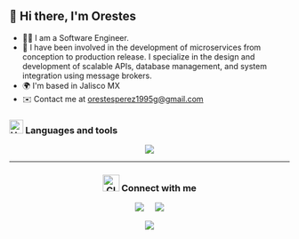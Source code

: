 ## 👋 Hi there, I'm Orestes

- 👨‍💻 I am a Software Engineer.
- 🚀 I have been involved in the development of microservices from conception to production release. I specialize in the design and development of scalable APIs, database management, and system integration using message brokers. 
- 🌍 I'm based in Jalisco MX
- ✉️ Contact me at orestesperez1995g@gmail.com 
  
<!-- &nbsp; -->

<h3 align="left">
  <img src="https://raw.githubusercontent.com/Tarikul-Islam-Anik/Animated-Fluent-Emojis/master/Emojis/Objects/Hammer%20and%20Wrench.png" alt="Hammer and Wrench" width="25" height="25" />
  Languages and tools
</h3>

<p align="center">
  <img src="https://skillicons.dev/icons?i=git,idea,spring,aws,docker,java,scala,python,vscode,linux,mysql,postgres,mongo,kafka,redis,cassandra,&perline=8&theme=light" />
</p>

-------

<h3 align="center">
  <img src="https://raw.githubusercontent.com/Tarikul-Islam-Anik/Animated-Fluent-Emojis/master/Emojis/Objects/Closed%20Mailbox%20with%20Raised%20Flag.png" alt="Closed Mailbox with Raised Flag" width="30" height="30" />
  Connect with me
</h3>

<p align="center">
  <a href="mailto:orestesperez1995@gmail.com?subject=Hola Orestes"><img src="https://img.shields.io/badge/gmail-%23D14836.svg?&style=for-the-badge&logo=gmail&logoColor=white" /></a>&nbsp;&nbsp;&nbsp;&nbsp;
  <a href="https://www.linkedin.com/in/opcruz/"><img src="https://img.shields.io/badge/linkedin-%230077B5.svg?&style=for-the-badge&logo=linkedin&logoColor=white" /></a>
</p>

<!-- ------- -->
<!-- &nbsp; -->

<div align='center'>
<a href="https://www.github.com/opcruz"><img src="https://github-readme-streak-stats.herokuapp.com/?user=opcruz&stroke=64748b&background=ffffff&ring=0891b2&fire=0891b2&currStreakNum=64748b&currStreakLabel=0891b2&sideNums=64748b&sideLabels=64748b&dates=64748b&hide_border=true" /></a>
</div>

